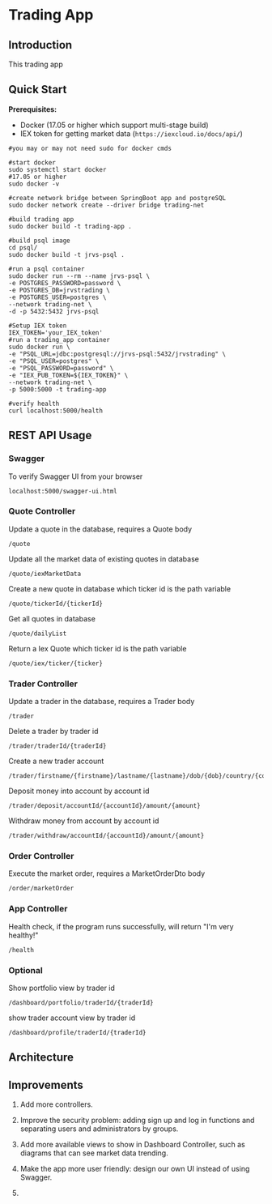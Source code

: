 # Trading App

## Introduction

This trading app 

## Quick Start

**Prerequisites:**

- Docker (17.05 or higher which support multi-stage build)
- IEX token for getting market data (`https://iexcloud.io/docs/api/`) 

```
#you may or may not need sudo for docker cmds

#start docker
sudo systemctl start docker
#17.05 or higher
sudo docker -v

#create network bridge between SpringBoot app and postgreSQL
sudo docker network create --driver bridge trading-net

#build trading app
sudo docker build -t trading-app .

#build psql image
cd psql/
sudo docker build -t jrvs-psql .

#run a psql container
sudo docker run --rm --name jrvs-psql \
-e POSTGRES_PASSWORD=password \
-e POSTGRES_DB=jrvstrading \
-e POSTGRES_USER=postgres \
--network trading-net \
-d -p 5432:5432 jrvs-psql

#Setup IEX token
IEX_TOKEN='your_IEX_token'
#run a trading_app container
sudo docker run \
-e "PSQL_URL=jdbc:postgresql://jrvs-psql:5432/jrvstrading" \
-e "PSQL_USER=postgres" \
-e "PSQL_PASSWORD=password" \
-e "IEX_PUB_TOKEN=${IEX_TOKEN}" \
--network trading-net \
-p 5000:5000 -t trading-app

#verify health
curl localhost:5000/health
```

## REST API Usage

### Swagger

To verify Swagger UI from your browser

```
localhost:5000/swagger-ui.html
```

### Quote Controller

Update a quote in the database, requires a Quote body

```
/quote
```

Update all the market data of existing quotes in database

```
/quote/iexMarketData
```

Create a new quote in database which ticker id is the path variable

```
/quote/tickerId/{tickerId}
```

Get all quotes in database

```
/quote/dailyList
```

Return a Iex Quote which ticker id is the path variable 

```
/quote/iex/ticker/{ticker}
```

### Trader Controller

Update a trader in the database, requires a Trader body

```
/trader
```

Delete a trader by trader id

```
/trader/traderId/{traderId}
```

Create a new trader account

```
/trader/firstname/{firstname}/lastname/{lastname}/dob/{dob}/country/{country}/email/{email}
```

Deposit money into account by account id

```
/trader/deposit/accountId/{accountId}/amount/{amount}
```

Withdraw money from account by account id

```
/trader/withdraw/accountId/{accountId}/amount/{amount}
```

### Order Controller

Execute the market order, requires a MarketOrderDto body

```
/order/marketOrder
```

### App Controller

Health check, if the program runs successfully, will return "I'm very healthy!"

```
/health
```

### Optional

Show portfolio view by trader id

```
/dashboard/portfolio/traderId/{traderId}
```

show trader account view by trader id

```
/dashboard/profile/traderId/{traderId}
```

## Architecture





## Improvements

1. Add more controllers.

2. Improve the security problem: adding sign up and log in functions and separating users and administrators by groups.

3. Add more available views to show in Dashboard Controller, such as diagrams that can see market data trending.

4. Make the app more user friendly: design our own UI instead of using Swagger.

5. 
